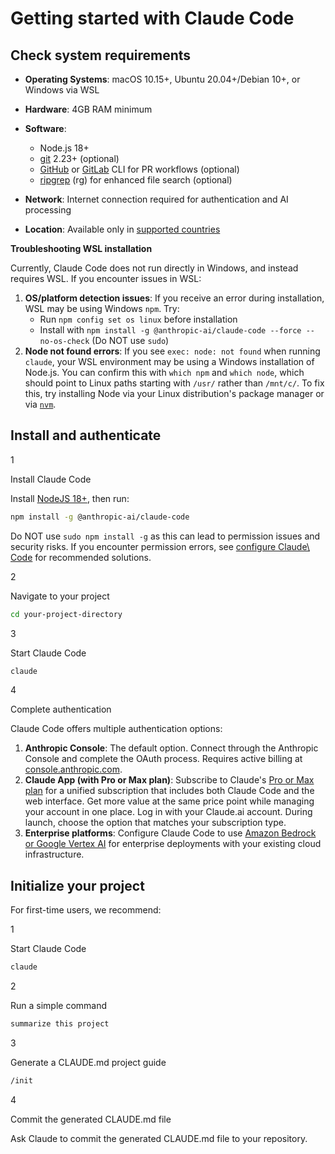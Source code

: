 # Getting started with Claude Code

## Check system requirements

- **Operating Systems**: macOS 10.15+, Ubuntu 20.04+/Debian 10+, or Windows via WSL
- **Hardware**: 4GB RAM minimum
- **Software**:

  - Node.js 18+
  - [git](https://git-scm.com/downloads) 2.23+ (optional)
  - [GitHub](https://cli.github.com/) or [GitLab](https://gitlab.com/gitlab-org/cli) CLI for PR workflows (optional)
  - [ripgrep](https://github.com/BurntSushi/ripgrep?tab=readme-ov-file#installation) (rg) for enhanced file search (optional)
- **Network**: Internet connection required for authentication and AI processing
- **Location**: Available only in [supported countries](https://www.anthropic.com/supported-countries)

**Troubleshooting WSL installation**

Currently, Claude Code does not run directly in Windows, and instead requires WSL. If you encounter issues in WSL:

1. **OS/platform detection issues**: If you receive an error during installation, WSL may be using Windows `npm`. Try:
   - Run `npm config set os linux` before installation
   - Install with `npm install -g @anthropic-ai/claude-code --force --no-os-check` (Do NOT use `sudo`)
2. **Node not found errors**: If you see `exec: node: not found` when running `claude`, your WSL environment may be using a Windows installation of Node.js. You can confirm this with `which npm` and `which node`, which should point to Linux paths starting with `/usr/` rather than `/mnt/c/`. To fix this, try installing Node via your Linux distribution's package manager or via [`nvm`](https://github.com/nvm-sh/nvm).


## Install and authenticate

1

Install Claude Code

Install [NodeJS 18+](https://nodejs.org/en/download), then run:

```sh
npm install -g @anthropic-ai/claude-code
```

Do NOT use `sudo npm install -g` as this can lead to permission issues and
security risks. If you encounter permission errors, see [configure Claude\\
Code](https://docs.anthropic.com/en/docs/claude-code/troubleshooting#linux-permission-issues) for recommended solutions.

2

Navigate to your project

```bash
cd your-project-directory
```

3

Start Claude Code

```bash
claude
```

4

Complete authentication

Claude Code offers multiple authentication options:

1. **Anthropic Console**: The default option. Connect through the Anthropic Console and
complete the OAuth process. Requires active billing at [console.anthropic.com](https://console.anthropic.com/).
2. **Claude App (with Pro or Max plan)**: Subscribe to Claude's [Pro or Max plan](https://www.anthropic.com/pricing) for a unified subscription that includes both Claude Code and the web interface. Get more value at the same price point while managing your account in one place. Log in with your Claude.ai account. During launch, choose the option that matches your subscription type.
3. **Enterprise platforms**: Configure Claude Code to use
[Amazon Bedrock or Google Vertex AI](https://docs.anthropic.com/en/docs/claude-code/bedrock-vertex-proxies)
for enterprise deployments with your existing cloud infrastructure.

## Initialize your project

For first-time users, we recommend:

1

Start Claude Code

```bash
claude
```

2

Run a simple command

```bash
summarize this project
```

3

Generate a CLAUDE.md project guide

```bash
/init
```

4

Commit the generated CLAUDE.md file

Ask Claude to commit the generated CLAUDE.md file to your repository.